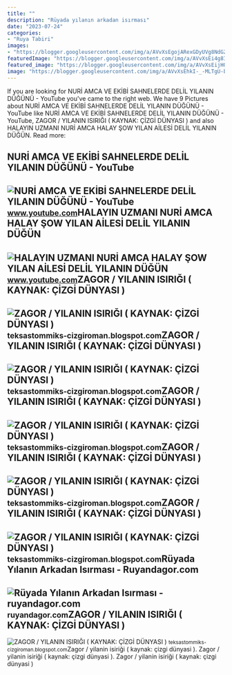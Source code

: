 ```yaml
---
title: ""
description: "Rüyada yılanın arkadan isırması"
date: "2023-07-24"
categories:
- "Ruya Tabiri"
images:
- "https://blogger.googleusercontent.com/img/a/AVvXsEgojARexGDyUVg8NdGZ-IFE70ADxsnj9Ss-Ey-uJqTacxF0ltDf5fLMuIRFhVRNDJMnsPx6rs0_R8CmrUvu4s-oZC_XROJ1mq45pLHeD-aswT-AdE5T-XGf5GouXzZfNjVuFEeNxhU44fVB4j5ssZMrGPC_FJNJODAgJMOhi_6k2ixgMA84ESGfB5rl=s16000"
featuredImage: "https://blogger.googleusercontent.com/img/a/AVvXsEi4g8II8O6dG2I4hpcca4c20VrrqPyK9CL6maFH3kdD4OigNerylMhc55z1YfVE3d8wF4rFaxw9Qjpj_sC5UHFC_e2EgIdiBAv_S5Z5YXE1PveD027r2q92FrbyvNAgtyU9EWQyHP1Pe7g1y7gXt2QoRctI9X4huv_GNGP74noWqQm97YPAxqgJqO7q=s16000"
featured_image: "https://blogger.googleusercontent.com/img/a/AVvXsEijHO1fGZ6uKsY1BDilIjSop3_6PjDSEgwoXrDo2Sy7e0lIOftgue7H4t-C5UIMBtzpkxVzyr2j6hvO5pT4PeKxKfKAf8DtmkJ_tZHzaPOVtW-YzCE8u7w2pkeqq-0HXkGoFuxY90R4xDyXfQKfc-VgQ_UBhrDmoFa4sugY-4hi6WEpiPJEsMpQtPfl=s16000"
image: "https://blogger.googleusercontent.com/img/a/AVvXsEhkI-_-MLTgU-bTvCl3C6_lryifhFWU1-IE1CIrfhHXL00nA9bFVxsjDQeH11HFVe-2f3buJwZQRkx3bkLJPI2aHyEZT3C9aBfiUxS_T6R7S6bEOs_J_iTnqX7UXjSPptl9U5mpoZwkEaxXQ-lAeprAmlvdjDxf86tvscuwzW6s3PXd8mAMlftuwwvv=s16000"
---
```


If you are looking for NURİ AMCA VE EKİBİ SAHNELERDE DELİL YILANIN DÜĞÜNÜ - YouTube you've came to the right web. We have 9 Pictures about NURİ AMCA VE EKİBİ SAHNELERDE DELİL YILANIN DÜĞÜNÜ - YouTube like NURİ AMCA VE EKİBİ SAHNELERDE DELİL YILANIN DÜĞÜNÜ - YouTube, ZAGOR / YILANIN ISIRIĞI ( KAYNAK: ÇİZGİ DÜNYASI ) and also HALAYIN UZMANI NURİ AMCA HALAY ŞOW YILAN AİLESİ DELİL YILANIN DÜĞÜN. Read more:

NURİ AMCA VE EKİBİ SAHNELERDE DELİL YILANIN DÜĞÜNÜ - YouTube
------------------------------------------------------------

 ![NURİ AMCA VE EKİBİ SAHNELERDE DELİL YILANIN DÜĞÜNÜ - YouTube](https://i.ytimg.com/vi/YOaDcAzsSnk/maxresdefault.jpg) <small>www.youtube.com</small>HALAYIN UZMANI NURİ AMCA HALAY ŞOW YILAN AİLESİ DELİL YILANIN DÜĞÜN
-------------------------------------------------------------------

 ![HALAYIN UZMANI NURİ AMCA HALAY ŞOW YILAN AİLESİ DELİL YILANIN DÜĞÜN](https://i.ytimg.com/vi/X_4bRGSjkvc/maxresdefault.jpg) <small>www.youtube.com</small>ZAGOR / YILANIN ISIRIĞI ( KAYNAK: ÇİZGİ DÜNYASI )
-------------------------------------------------

 ![ZAGOR / YILANIN ISIRIĞI ( KAYNAK: ÇİZGİ DÜNYASI )](https://blogger.googleusercontent.com/img/a/AVvXsEijinbHrQCtHZd4lkDDnfl-fEfM5NzaOdu242Tdt2QUc-LFlcSGgynuE-o2R7Um0n1Gs9ddvmy60JDPDYCV9OGCcQ_Y36ORNlFymG6LfpQLuGcHj2CvXgURZZZpV93xS_PORIenlBbpb6QNmzp135lHGRQWX58rpBNhijymAEgpLORCiMwTRW9gwSl1=s16000) <small>teksastommiks-cizgiroman.blogspot.com</small>ZAGOR / YILANIN ISIRIĞI ( KAYNAK: ÇİZGİ DÜNYASI )
-------------------------------------------------

 ![ZAGOR / YILANIN ISIRIĞI ( KAYNAK: ÇİZGİ DÜNYASI )](https://blogger.googleusercontent.com/img/a/AVvXsEjHNH8vea81paQwzMzwwY-SNx-ujajTmdavyTlk_KZbQ_CPYq5oeCBjllqxnvL-G1-r1N4QWX9wK8OSQfm_L5ut9wP6AgaNookvmSplG85lidutVJpsxqWMGXls65BQhm3_tx1dDoGrWexh9VDjtUYycvbg8WOeXZmTWvmIkgYcdpT4WiL98CjNEdN1=s16000) <small>teksastommiks-cizgiroman.blogspot.com</small>ZAGOR / YILANIN ISIRIĞI ( KAYNAK: ÇİZGİ DÜNYASI )
-------------------------------------------------

 ![ZAGOR / YILANIN ISIRIĞI ( KAYNAK: ÇİZGİ DÜNYASI )](https://blogger.googleusercontent.com/img/a/AVvXsEgojARexGDyUVg8NdGZ-IFE70ADxsnj9Ss-Ey-uJqTacxF0ltDf5fLMuIRFhVRNDJMnsPx6rs0_R8CmrUvu4s-oZC_XROJ1mq45pLHeD-aswT-AdE5T-XGf5GouXzZfNjVuFEeNxhU44fVB4j5ssZMrGPC_FJNJODAgJMOhi_6k2ixgMA84ESGfB5rl=s16000) <small>teksastommiks-cizgiroman.blogspot.com</small>ZAGOR / YILANIN ISIRIĞI ( KAYNAK: ÇİZGİ DÜNYASI )
-------------------------------------------------

 ![ZAGOR / YILANIN ISIRIĞI ( KAYNAK: ÇİZGİ DÜNYASI )](https://blogger.googleusercontent.com/img/a/AVvXsEi4g8II8O6dG2I4hpcca4c20VrrqPyK9CL6maFH3kdD4OigNerylMhc55z1YfVE3d8wF4rFaxw9Qjpj_sC5UHFC_e2EgIdiBAv_S5Z5YXE1PveD027r2q92FrbyvNAgtyU9EWQyHP1Pe7g1y7gXt2QoRctI9X4huv_GNGP74noWqQm97YPAxqgJqO7q=s16000) <small>teksastommiks-cizgiroman.blogspot.com</small>ZAGOR / YILANIN ISIRIĞI ( KAYNAK: ÇİZGİ DÜNYASI )
-------------------------------------------------

 ![ZAGOR / YILANIN ISIRIĞI ( KAYNAK: ÇİZGİ DÜNYASI )](https://blogger.googleusercontent.com/img/a/AVvXsEijHO1fGZ6uKsY1BDilIjSop3_6PjDSEgwoXrDo2Sy7e0lIOftgue7H4t-C5UIMBtzpkxVzyr2j6hvO5pT4PeKxKfKAf8DtmkJ_tZHzaPOVtW-YzCE8u7w2pkeqq-0HXkGoFuxY90R4xDyXfQKfc-VgQ_UBhrDmoFa4sugY-4hi6WEpiPJEsMpQtPfl=s16000) <small>teksastommiks-cizgiroman.blogspot.com</small>Rüyada Yılanın Arkadan Isırması - Ruyandagor.com
------------------------------------------------

 ![Rüyada Yılanın Arkadan Isırması - ruyandagor.com](https://images.ruyandagor.com/2017/04/yilanin-arkadan-isirmasi-1830.jpg) <small>ruyandagor.com</small>ZAGOR / YILANIN ISIRIĞI ( KAYNAK: ÇİZGİ DÜNYASI )
-------------------------------------------------

 ![ZAGOR / YILANIN ISIRIĞI ( KAYNAK: ÇİZGİ DÜNYASI )](https://blogger.googleusercontent.com/img/a/AVvXsEhkI-_-MLTgU-bTvCl3C6_lryifhFWU1-IE1CIrfhHXL00nA9bFVxsjDQeH11HFVe-2f3buJwZQRkx3bkLJPI2aHyEZT3C9aBfiUxS_T6R7S6bEOs_J_iTnqX7UXjSPptl9U5mpoZwkEaxXQ-lAeprAmlvdjDxf86tvscuwzW6s3PXd8mAMlftuwwvv=s16000) <small>teksastommiks-cizgiroman.blogspot.com</small>Zagor / yilanin isiriği ( kaynak: çi̇zgi̇ dünyasi ). Zagor / yilanin isiriği ( kaynak: çi̇zgi̇ dünyasi ). Zagor / yilanin isiriği ( kaynak: çi̇zgi̇ dünyasi )
